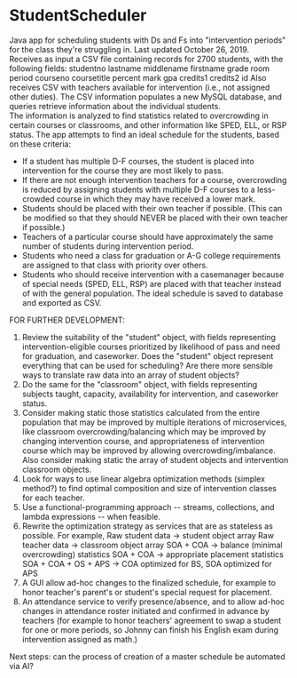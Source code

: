 # StudentScheduler
Java app for scheduling students with Ds and Fs into "intervention periods" for the class they're struggling in.
Last updated October 26, 2019.  
Receives as input a CSV file containing records for 2700 students, with the following fields:
studentno	lastname	middlename	firstname	grade	room	period	courseno	coursetitle	percent	mark	gpa	credits1	credits2	id
Also receives CSV with teachers available for intervention (i.e., not assigned other duties).
The CSV information populates a new MySQL database, and queries retrieve information about the individual students.  
The information is analyzed to find statistics related to overcrowding in certain courses or classrooms, and other information like SPED, ELL, or RSP status.
The app attempts to find an ideal schedule for the students, based on these criteria:
* If a student has multiple D-F courses, the student is placed into intervention for the course they are most likely to pass.
* If there are not enough intervention teachers for a course, overcrowding is reduced by assigning students with multiple D-F courses to a less-crowded course in which they may have received a lower mark. 
* Students should be placed with their own teacher if possible. (This can be modified so that they should NEVER be placed with their own teacher if possible.)
* Teachers of a particular course should have approximately the same number of students during intervention period.
* Students who need a class for graduation or A-G college requirements are assigned to that class with priority over others.
* Students who should receive intervention with a casemanager because of special needs (SPED, ELL, RSP) are placed with that teacher instead of with the general population.
The ideal schedule is saved to database and exported as CSV.

FOR FURTHER DEVELOPMENT:

1. Review the suitability of the "student" object, with fields representing intervention-eligible courses prioritized by likelihood of pass and need for graduation, and caseworker. Does the "student" object represent everything that can be used for scheduling? Are there more sensible ways to translate raw data into an array of student objects?
2. Do the same for the "classroom" object, with fields representing subjects taught, capacity, availability for intervention, and caseworker status.
3. Consider making static those statistics calculated from the entire population that may be improved by multiple iterations of microservices, like classroom overcrowding/balancing which may be improved by changing intervention course, and appropriateness of intervention course which may be improved by allowing overcrowding/imbalance.  Also consider making static the array of student objects and intervention classroom objects.
4. Look for ways to use linear algebra optimization methods (simplex method?) to find optimal composition and size of intervention classes for each teacher.
5. Use a functional-programming approach -- streams, collections, and lambda expressions -- when feasible.
6. Rewrite the optimization strategy as services that are as stateless as possible.  For example,
    Raw student data -> student object array
    Raw teacher data -> classroom object array
    SOA + COA -> balance (minimal overcrowding) statistics
    SOA + COA -> appropriate placement statistics
    SOA + COA + OS + APS -> COA optimized for BS, SOA optimized for APS
7. A GUI allow ad-hoc changes to the finalized schedule, for example to honor teacher's parent's or student's special request for placement.
8. An attendance service to verify presence/absence, and to allow ad-hoc changes in attendance roster initiated and confirmed in advance by teachers (for example to honor teachers' agreement to swap a student for one or more periods, so Johnny can finish his English exam during intervention assigned as math.)

Next steps: can the process of creation of a master schedule be automated via AI?

